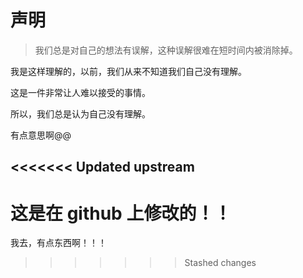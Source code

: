 # 声明

> 我们总是对自己的想法有误解，这种误解很难在短时间内被消除掉。

我是这样理解的，以前，我们从来不知道我们自己没有理解。

这是一件非常让人难以接受的事情。

所以，我们总是认为自己没有理解。

有点意思啊@@

<<<<<<< Updated upstream
---
这是在 github 上修改的！！
=======
我去，有点东西啊！！！
>>>>>>> Stashed changes
